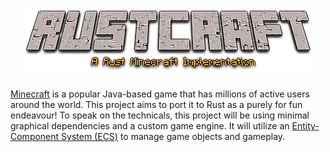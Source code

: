 <h1 align="center">
    <img src="assets/internal/Rustcraft.png" />
</h1> 

[Minecraft](https://www.minecraft.net/) is a popular Java-based game that has millions of active users around the world. 
This project aims to port it to Rust as a purely for fun endeavour! To speak on the technicals,
this project will be using minimal graphical dependencies and a custom game engine. It will utilize 
an [Entity-Component System (ECS)](https://en.wikipedia.org/wiki/Entity_component_system) to manage
game objects and gameplay.

